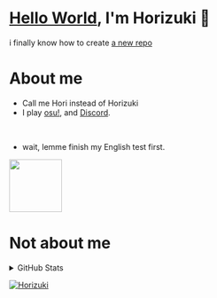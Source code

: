 # [Hello World](https://guides.github.com/activities/hello-world/), I'm Horizuki 👋
i finally know how to create [a new repo](https://github.com/new)

# About me
- Call me Hori instead of Horizuki
- I play [osu!](https://osu.ppy.sh/home), and [Discord](https://discord.com).
</br>

- wait, lemme finish my English test first.

<a href="https://discord.com/users/350144899489857536">
<img height="95px" src="https://discord.c99.nl/widget/theme-4/350144899489857536.png" />
</a>

# Not about me
<details> 
  <summary>GitHub Stats</summary>
  <br/>
    <a href="https://github.com/anuraghazra/github-readme-stats"><img alt="Horizuki's Github Stats" src="https://github-readme-stats.vercel.app/api/top-langs/?username=Horizuki&&theme=tokyonight&title_color=fce9ed" height="192px"/></a>
  <a href="https://github.com/anuraghazra/github-readme-stats"><img alt="Horizuki's Top Languages" src="(https://github-readme-stats.vercel.app/api?username=Horizuki&count_private=true&show_icons=true&theme=tokyonight&title_color=fce9ed)](https://github.com/anuraghazra/github-readme-stats" height="192px"/></a>
  <br/>
  <b>Note:</b> Top languages is only a metric of the languages my public code consists of and doesn't reflect experience or skill level.
</details>

<!-- [![Horizuki](https://github-readme-stats.vercel.app/api/top-langs/?username=Horizuki&&theme=tokyonight&title_color=fce9ed)](https://github.com/anuraghazra/github-readme-stats)

[![Horizuki](https://github-readme-stats.vercel.app/api?username=Horizuki&count_private=true&show_icons=true&theme=tokyonight&title_color=fce9ed)](https://github.com/anuraghazra/github-readme-stats)
 -->
[![Horizuki](https://github-readme-streak-stats.herokuapp.com?user=Horizuki&theme=tokyonight)](https://git.io/streak-stats)
